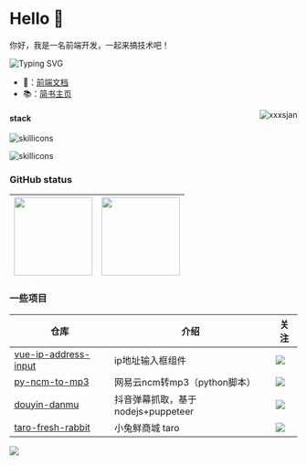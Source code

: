 # Hello 👋
你好，我是一名前端开发，一起来搞技术吧！

![Typing SVG](https://readme-typing-svg.herokuapp.com?font=DynaPuff&size=20&pause=1000&color=9999FF&center=true&vCenter=true&width=500&height=22&lines=再多看一眼就会爆炸++++++💥)
- 📖：[前端文档](https://blog.dolam.fun/)
- 📚：[简书主页](https://www.jianshu.com/u/2b406a3be47b)


<!-- 访问量 -->

<a href="https://github.com/xxxsjan">
  <div align="right" >
    <img align="right" src="https://count.getloli.com/get/@:xxxsjan" alt="xxxsjan" />
  </div>
</a>



<!-- icon -->
#### stack
![skillicons](https://skillicons.dev/icons?i=html,css,js,ts,vue,nuxtjs,react,nextjs,webpack#gh-dark-mode-only)

![skillicons](https://skillicons.dev/icons?i=nodejs,python,java,electron,threejs,docker#gh-dark-mode-only)


### GitHub status

<!-- ![](https://github-readme-stats.vercel.app/api?username=xxxsjan&show_icons=truee&include_all_commits=true&theme=onedark&hide=prs)  -->
<!-- ![](https://github-readme-activity-graph.cyclic.app/graph?username=xxxsjan&theme=github) -->
<!-- | ![](https://github-readme-stats.vercel.app/api?username=xxxsjan&show_icons=truee&include_all_commits=true&theme=onedark&hide=prs) | ![](https://github-readme-stats.vercel.app/api/top-langs/?username=xxxsjan&layout=compact&show_icons=truee&include_all_commits=true&theme=onedark&card_width=230) |
| ---- | ---- |  -->
| <img align="" height="137px" src="https://github-readme-stats.vercel.app/api?username=xxxsjan&hide_title=true&hide_border=true&show_icons=true&include_all_commits=true&line_height=21&bg_color=0,EC6C6C,FFD479,FFFC79,73FA79&theme=graywhite&locale=cn" /> | <img align="" height="137px" src="https://github-readme-stats.vercel.app/api/top-langs/?username=xxxsjan&hide_title=true&hide_border=true&layout=compact&bg_color=0,73FA79,73FDFF,D783FF&theme=graywhite&locale=cn" /> |
| ---- | ---- |


### 一些项目

| 仓库    | 介绍    |  关注  |
| ---- | ---- | ---- |
|[vue-ip-address-input](https://www.npmjs.com/package/vue-ip-address-input)| ip地址输入框组件 |[![](https://img.shields.io/npm/dt/vue-ip-address-input?style=flat&label=downloads&color=cb3837&labelColor=cb0000&logo=npm)](https://www.npmjs.com/package/vue-ip-address-input) |
|[py-ncm-to-mp3](https://github.com/xxxsjan/py-ncm-to-mp3) |网易云ncm转mp3（python脚本）| [![](https://img.shields.io/github/stars/xxxsjan/py-ncm-to-mp3)](https://github.com/xxxsjan/py-ncm-to-mp3) |
|[douyin-danmu](https://github.com/xxxsjan/douyin-danmu)|抖音弹幕抓取，基于nodejs+puppeteer|[![](https://img.shields.io/github/stars/xxxsjan/douyin-danmu)](https://github.com/xxxsjan/douyin-danmu) |
| [taro-fresh-rabbit](https://github.com/xxxsjan/taro-fresh-rabbit)    | 小兔鲜商城 taro    | [![](https://img.shields.io/github/stars/xxxsjan/taro-fresh-rabbit)](https://github.com/xxxsjan/taro-fresh-rabbit)|

<img src="https://github-readme-activity-graph.vercel.app/graph?username=xxxsjan&theme=github&height=250" />
<!-- 贪吃蛇 -->
<!--  <picture>
  <source media="(prefers-color-scheme: dark)" srcset="https://raw.githubusercontent.com/xxxsjan/xxxsjan/output/github-contribution-grid-snake-dark.svg">
  <source media="(prefers-color-scheme: light)" srcset="https://raw.githubusercontent.com/xxxsjan/xxxsjan/output/github-contribution-grid-snake.svg">
  <img alt="github contribution grid snake animation" src="https://raw.githubusercontent.com/xxxsjan/xxxsjan/output/github-contribution-grid-snake.svg">
</picture> -->

